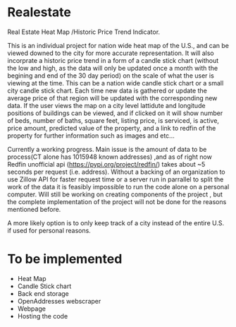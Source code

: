 # Realestate
Real Estate Heat Map /Historic Price Trend Indicator.

This is an individual project for nation wide heat map of the U.S., and can be viewed downed to the city for more accurate representation.
It will also incorprate a historic price trend in a form of a candle stick chart (without the low and high, as the data will only be updated 
once a month with the begining and end of the 30 day period) on the scale of what the user is viewing at the time. This can be a nation wide
candle stick chart or a small city candle stick chart. Each time new data is gathered or update the average price of that region will be updated
with the corresponding new data. If the user views the map on a city level lattidute and longitude positions of buildings can be viewed, and if clicked on
it will show number of beds, number of baths, square feet, listing price, is serviced, is active, price amount, predicted value of the property, and a link
to redfin of the property for further information such as images and etc...

Currently a working progress. Main issue is the amount of data to be process(CT alone has 1015948 known addresses)
,and as of right now Redfin unofficial api (https://pypi.org/project/redfin/) takes about ~5 seconds per request (i.e. address).
Without a backing of an organization to use Zillow API for faster request time or a server run in parrallel to split the work of
the data it is feasibly impossible to run the code alone on a personal computer. Will still be working on creating components of the project
, but the complete implementation of the project will not be done for the reasons mentioned before.

A more likely option is to only keep track of a city instead of the entire U.S. if used for personal reasons.

# To be implemented
* Heat Map
* Candle Stick chart
* Back end storage
* OpenAddresses webscraper
* Webpage
* Hosting the code


